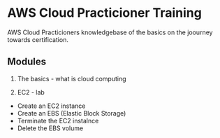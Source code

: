 # AWS Cloud Practicioner Training 

AWS Cloud Practicioners knowledgebase of the basics on the joourney towards certification. 

## Modules 
1. The basics - what is cloud computing 

2. EC2 - lab
- Create an EC2 instance
- Create an EBS (Elastic Block Storage)
- Terminate the EC2 instalnce
- Delete the EBS volume 


